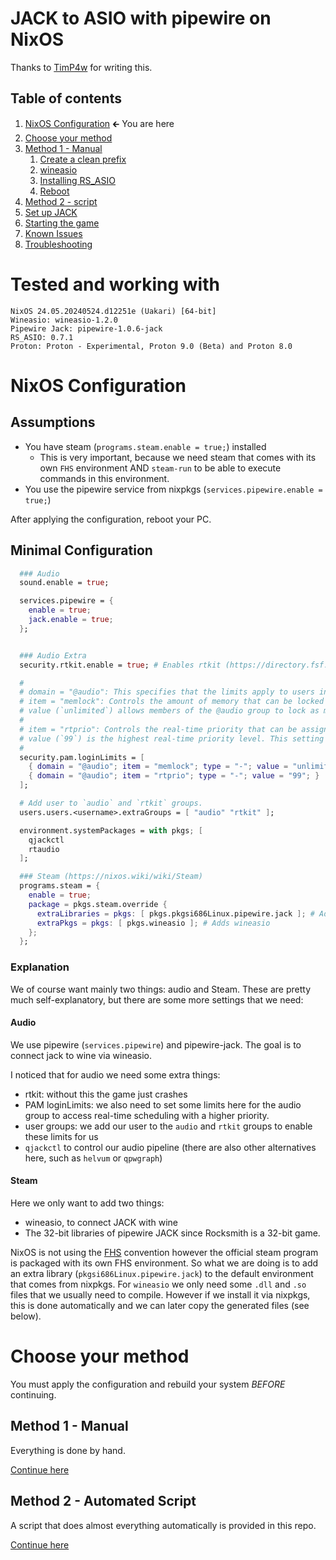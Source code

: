 # JACK to ASIO with pipewire on NixOS

Thanks to [TimP4w](https://github.com/TimP4w) for writing this.

## Table of contents

1. [NixOS Configuration](#nixos-configuration) 🡰 You are here
1. [Choose your method](#choose-your-method)
1. [Method 1 - Manual](/guides/setup/nixos/2-manual.md)
	1. [Create a clean prefix](/guides/setup/nixos/2-manual.md#create-a-clean-prefix)
	1. [wineasio](/guides/setup/nixos/2-manual.md#wineasio)
	1. [Installing RS_ASIO](/guides/setup/nixos/2-manual.md#installing-rs-asio)
	1. [Reboot](/guides/setup/nixos/2-manual.md#reboot-your-pc)
1. [Method 2 - script](guides/setup/nixos/2-script.md)
1. [Set up JACK](guides/setup/nixos/3.md)
1. [Starting the game](guides/setup/nixos/3.md#starting-the-game)
1. [Known Issues](guides/setup/nixos/3.md#known-issues)
1. [Troubleshooting](guides/setup/nixos/3.md#a-bit-of-troubleshooting)


# Tested and working with
```
NixOS 24.05.20240524.d12251e (Uakari) [64-bit]
Wineasio: wineasio-1.2.0
Pipewire Jack: pipewire-1.0.6-jack
RS_ASIO: 0.7.1
Proton: Proton - Experimental, Proton 9.0 (Beta) and Proton 8.0
```

# NixOS Configuration

## Assumptions
- You have steam (`programs.steam.enable = true;`) installed
  - This is very important, because we need steam that comes with its own `FHS` environment AND `steam-run` to be able to execute commands in this environment.
- You use the pipewire service from nixpkgs (`services.pipewire.enable = true;`)

After applying the configuration, reboot your PC.


## Minimal Configuration
```nix
  ### Audio
  sound.enable = true;

  services.pipewire = {
    enable = true;
    jack.enable = true;
  };


  ### Audio Extra
  security.rtkit.enable = true; # Enables rtkit (https://directory.fsf.org/wiki/RealtimeKit)

  #
  # domain = "@audio": This specifies that the limits apply to users in the @audio group.
  # item = "memlock": Controls the amount of memory that can be locked into RAM.
  # value (`unlimited`) allows members of the @audio group to lock as much memory as needed. This is crucial for audio processing to avoid swapping and ensure low latency.
  #
  # item = "rtprio": Controls the real-time priority that can be assigned to processes.
  # value (`99`) is the highest real-time priority level. This setting allows audio applications to run with real-time scheduling, reducing latency and ensuring smoother performance.
  #
  security.pam.loginLimits = [
    { domain = "@audio"; item = "memlock"; type = "-"; value = "unlimited"; }
    { domain = "@audio"; item = "rtprio"; type = "-"; value = "99"; }
  ];

  # Add user to `audio` and `rtkit` groups.
  users.users.<username>.extraGroups = [ "audio" "rtkit" ];

  environment.systemPackages = with pkgs; [
    qjackctl
    rtaudio
  ];

  ### Steam (https://nixos.wiki/wiki/Steam)
  programs.steam = {
    enable = true;
    package = pkgs.steam.override {
      extraLibraries = pkgs: [ pkgs.pkgsi686Linux.pipewire.jack ]; # Adds pipewire jack (32-bit)
      extraPkgs = pkgs: [ pkgs.wineasio ]; # Adds wineasio
    };
  };

```

### Explanation

We of course want mainly two things: audio and Steam.
These are pretty much self-explanatory, but there are some more settings that we need:

#### Audio

We use pipewire (`services.pipewire`) and pipewire-jack. The goal is to connect jack to wine via wineasio.

I noticed that for audio we need some extra things:
- rtkit: without this the game just crashes
- PAM loginLimits: we also need to set some limits here for the audio group to access real-time scheduling with a higher priority.
- user groups: we add our user to the `audio` and `rtkit` groups to enable these limits for us
- `qjackctl` to control our audio pipeline (there are also other alternatives here, such as `helvum` or `qpwgraph`)


#### Steam
Here we only want to add two things:
- wineasio, to connect JACK with wine
- The 32-bit libraries of pipewire JACK since Rocksmith is a 32-bit game.

NixOS is not using the [FHS](https://en.wikipedia.org/wiki/Filesystem_Hierarchy_Standard) convention however the official steam program is packaged with its own FHS environment. So what we are doing is to add an extra library (`pkgsi686Linux.pipewire.jack`) to the default environment that comes from nixpkgs. For `wineasio` we only need some `.dll` and `.so` files that we usually need to compile. However if we install it via nixpkgs, this is done automatically and we can later copy the generated files (see below).

# Choose your method

You must apply the configuration and rebuild your system _BEFORE_ continuing.

## Method 1 - Manual

Everything is done by hand.

[Continue here](/guides/nixos/2-manual.md)

## Method 2 - Automated Script

A script that does almost everything automatically is provided in this repo.

[Continue here](/guides/nixos/2-manual.md)
